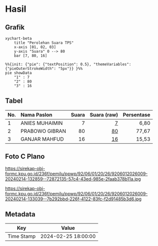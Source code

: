# Hasil

## Grafik

```mermaid
xychart-beta
    title "Perolehan Suara TPS"
    x-axis [01, 02, 03]
    y-axis "Suara" 0 --> 80
    bar [7, 80, 16]
```

```mermaid
%%{init: {"pie": {"textPosition": 0.5}, "themeVariables": {"pieOuterStrokeWidth": "5px"}} }%%
pie showData
    "1" : 7
    "2" : 80
    "3" : 16
```

## Tabel

| No. | Nama Paslon    | Suara | Suara (raw) | Persentase |
|:--- |:-------------- | -----:| -----------:| ----------:|
| 1   | ANIES MUHAIMIN | 7     | [7][p-1]    | 6,80       |
| 2   | PRABOWO GIBRAN | 80    | [80][p-2]   | 77,67      |
| 3   | GANJAR MAHFUD  | 16    | [16][p-3]   | 15,53      |


[p-1]: https://github.com/gigit-pemilu/pemilu-2024-92-papua-barat/blob/main/pilpres/hitung-suara/sub/92-papua-barat/sub/06-teluk-bintuni/sub/01-bintuni/sub/2026-wesiri/sub/009-tps/sub/paslon-1.txt
[p-2]: https://github.com/gigit-pemilu/pemilu-2024-92-papua-barat/blob/main/pilpres/hitung-suara/sub/92-papua-barat/sub/06-teluk-bintuni/sub/01-bintuni/sub/2026-wesiri/sub/009-tps/sub/paslon-2.txt
[p-3]: https://github.com/gigit-pemilu/pemilu-2024-92-papua-barat/blob/main/pilpres/hitung-suara/sub/92-papua-barat/sub/06-teluk-bintuni/sub/01-bintuni/sub/2026-wesiri/sub/009-tps/sub/paslon-3.txt

## Foto C Plano

https://sirekap-obj-formc.kpu.go.id/236f/pemilu/ppwp/92/06/01/20/26/9206012026009-20240214-132859--72872135-57c4-43ed-985e-2faab378b11a.jpg

https://sirekap-obj-formc.kpu.go.id/236f/pemilu/ppwp/92/06/01/20/26/9206012026009-20240214-133039--7b292bbd-226f-4122-83fc-f2d91485b3d6.jpg


## Metadata

| Key        | Value               |
| ---------- | ------------------- |
| Time Stamp | 2024-02-25 18:00:00 |



